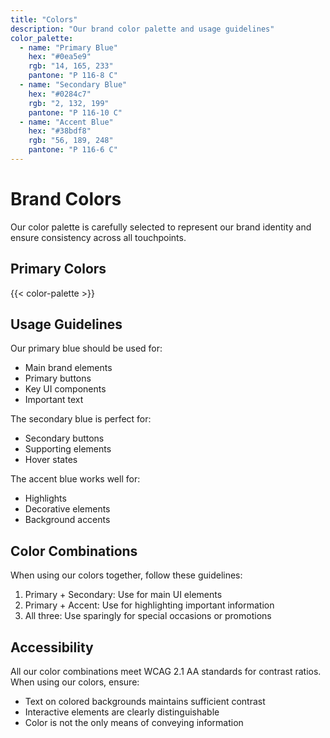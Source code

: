```yaml
---
title: "Colors"
description: "Our brand color palette and usage guidelines"
color_palette:
  - name: "Primary Blue"
    hex: "#0ea5e9"
    rgb: "14, 165, 233"
    pantone: "P 116-8 C"
  - name: "Secondary Blue"
    hex: "#0284c7"
    rgb: "2, 132, 199"
    pantone: "P 116-10 C"
  - name: "Accent Blue"
    hex: "#38bdf8"
    rgb: "56, 189, 248"
    pantone: "P 116-6 C"
---
```


# Brand Colors

Our color palette is carefully selected to represent our brand identity and ensure consistency across all touchpoints.

## Primary Colors

{{< color-palette >}}

## Usage Guidelines

Our primary blue should be used for:
- Main brand elements
- Primary buttons
- Key UI components
- Important text

The secondary blue is perfect for:
- Secondary buttons
- Supporting elements
- Hover states

The accent blue works well for:
- Highlights
- Decorative elements
- Background accents

## Color Combinations

When using our colors together, follow these guidelines:

1. Primary + Secondary: Use for main UI elements
2. Primary + Accent: Use for highlighting important information
3. All three: Use sparingly for special occasions or promotions

## Accessibility

All our color combinations meet WCAG 2.1 AA standards for contrast ratios. When using our colors, ensure:

- Text on colored backgrounds maintains sufficient contrast
- Interactive elements are clearly distinguishable
- Color is not the only means of conveying information 